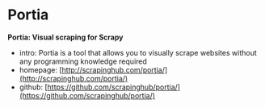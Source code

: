 # Portia

**Portia: Visual scraping for Scrapy**

- intro: Portia is a tool that allows you to visually scrape websites 
without any programming knowledge required
- homepage: [http://scrapinghub.com/portia/](http://scrapinghub.com/portia/)
- github: [https://github.com/scrapinghub/portia/](https://github.com/scrapinghub/portia/)